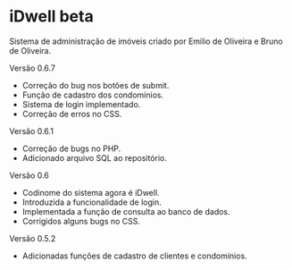 # iDwell beta
Sistema de administração de imóveis criado por Emilio de Oliveira e Bruno de Oliveira.

Versão 0.6.7
- Correção do bug nos botões de submit.
- Função de cadastro dos condomínios.
- Sistema de login implementado.
- Correção de erros no CSS.

Versão 0.6.1
- Correção de bugs no PHP.
- Adicionado arquivo SQL ao repositório.

Versão 0.6
- Codinome do sistema agora é iDwell.
- Introduzida a funcionalidade de login.
- Implementada a função de consulta ao banco de dados.
- Corrigidos alguns bugs no CSS.

Versão 0.5.2
- Adicionadas funções de cadastro de clientes e condomínios.




